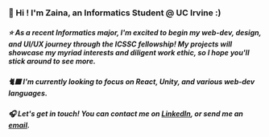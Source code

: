 ### 🏡 Hi ! I'm Zaina, an Informatics Student @ UC Irvine :)

#####   ⭐ As a recent Informatics major, I'm excited to begin my web-dev, design, and UI/UX journey through the ICSSC fellowship! My projects will showcase my myriad interests and diligent work ethic, so I hope you'll stick around to see more. 

##### 🐈‍⬛ I'm currently looking to focus on React, Unity, and various web-dev languages.

##### 🎧 ***Let's get in touch!*** You can contact me on [LinkedIn](https://www.linkedin.com/in/zazim/), or send me an [email](mailto:zazim@uci.edu?cc=&bcc=&subject=Contact&body=).

